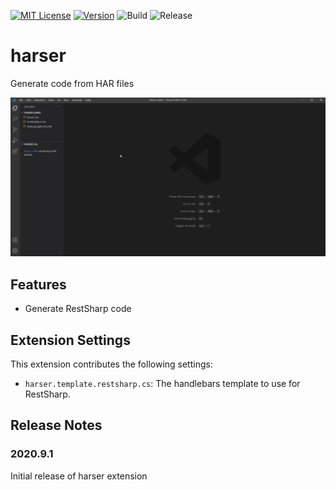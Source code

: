 [![MIT License](https://img.shields.io/github/license/danzelbel/harser)](https://github.com/danzelbel/harser/blob/master/LICENSE)
[![Version](https://vsmarketplacebadge.apphb.com/version/danzelbel.harser.svg)](https://marketplace.visualstudio.com/items?itemName=danzelbel.harser)
![Build](https://github.com/danzelbel/harser/workflows/build/badge.svg)
![Release](https://github.com/danzelbel/harser/workflows/release/badge.svg)

# harser

Generate code from HAR files

![features](images/readme/preview.gif)

## Features

- Generate RestSharp code

## Extension Settings

This extension contributes the following settings:

- `harser.template.restsharp.cs`: The handlebars template to use for RestSharp.

## Release Notes

### 2020.9.1

Initial release of harser extension